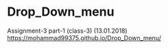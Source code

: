 # Drop_Down_menu
Assignment-3 part-1 (class-3) (13.01.2018)
https://mohammad99375.github.io/Drop_Down_menu/

